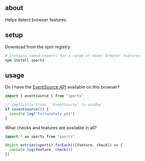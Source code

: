 ## about

Helps detect browser features.

## setup

Download from the _npm_ registry:

```sh
# Contains named exports for a range of newer browser features
npm install sports
```

## usage

Do I have the [EventSource API](https://developer.mozilla.org/en-US/docs/Web/API/EventSource) available on this browser?

```js
import { eventsource } from "sports"

// Implicitly tries `'EventSource' in window`
if (eventsource()) {
  console.log("Fortunately yes")
}
```

What checks and features are available in all?

```js
import * as sports from "sports"

Object.entries(sports).forEach(([feature, check]) => {
  console.log(feature, check())
})
```
